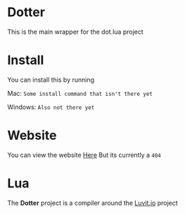 # Dotter

This is the main wrapper for the dot.lua project

# Install
You can install this by running

Mac:
`Some install command that isn't there yet`

Windows:
`Also not there yet`

# Website
You can view the website <a href="https://dotter.cubicinc.ga">Here</a>
But its currently a `404`

# Lua
The **Dotter** project
is a compiler around the <a href="http://luvit.io">Luvit.io</a> project
